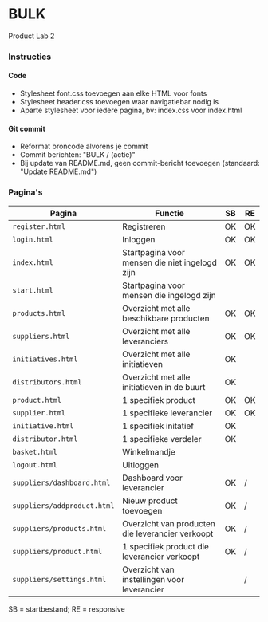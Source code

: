 # BULK
Product Lab 2

### Instructies

#### Code
* Stylesheet font.css toevoegen aan elke HTML voor fonts
* Stylesheet header.css toevoegen waar navigatiebar nodig is
* Aparte stylesheet voor iedere pagina, bv: index.css voor index.html

#### Git commit
* Reformat broncode alvorens je commit
* Commit berichten: "BULK / (actie)"
* Bij update van README.md, geen commit-bericht toevoegen (standaard: "Update README.md")

### Pagina's

Pagina | Functie | SB | RE
--- | --- | --- | ---
`register.html` | Registreren | OK | OK
`login.html` | Inloggen | OK | OK
`index.html` | Startpagina voor mensen die niet ingelogd zijn | OK | OK
`start.html` | Startpagina voor mensen die ingelogd zijn |  | 
`products.html` | Overzicht met alle beschikbare producten | OK | OK
`suppliers.html`| Overzicht met alle leveranciers | OK  | OK
`initiatives.html`| Overzicht met alle initiatieven | OK  | 
`distributors.html` | Overzicht met alle initiatieven in de buurt | OK | 
`product.html`| 1 specifiek product | OK | OK
`supplier.html`| 1 specifieke leverancier| OK | OK
`initiative.html`| 1 specifiek initatief | OK  | 
`distributor.html` | 1 specifieke verdeler| OK  | 
`basket.html`| Winkelmandje|  | 
`logout.html`| Uitloggen |  | 
`suppliers/dashboard.html`| Dashboard voor leverancier| OK | /
`suppliers/addproduct.html`| Nieuw product toevoegen | OK | /
`suppliers/products.html`| Overzicht van producten die leverancier verkoopt| OK  | /
`suppliers/product.html`| 1 specifiek product die leverancier verkoopt | OK | /
`suppliers/settings.html`| Overzicht van instellingen voor leverancier|  | /

SB = startbestand; RE = responsive
